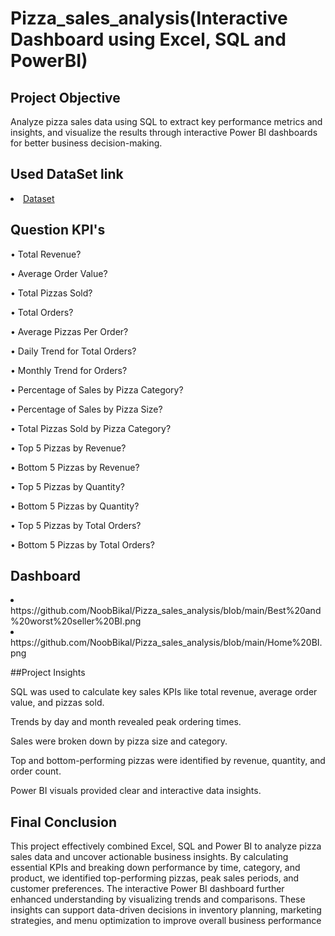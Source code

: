 # Pizza_sales_analysis(Interactive Dashboard using Excel, SQL and PowerBI)
## Project Objective
Analyze pizza sales data using SQL to extract key performance metrics and insights, and visualize the results through interactive Power BI dashboards for better business decision-making.
## Used DataSet link
<li>
<a href="https://drive.google.com/file/d/1Qm4CRgCWth0yPqv7fyl1BunoYVBAmoph/view?usp=drive_link">Dataset</a>
</li>

## Question KPI's
•	Total Revenue?

•	Average Order Value?

•	Total Pizzas Sold?

•	Total Orders?

•	Average Pizzas Per Order?

•	Daily Trend for Total Orders?

•	Monthly Trend for Orders?

•	Percentage of Sales by Pizza Category?

•	Percentage of Sales by Pizza Size?

•	Total Pizzas Sold by Pizza Category?

•	Top 5 Pizzas by Revenue?

•	Bottom 5 Pizzas by Revenue?

•	Top 5 Pizzas by Quantity?

•	Bottom 5 Pizzas by Quantity?

•	Top 5 Pizzas by Total Orders?

•	Bottom 5 Pizzas by Total Orders?

## Dashboard
<li>
https://github.com/NoobBikal/Pizza_sales_analysis/blob/main/Best%20and%20worst%20seller%20BI.png
  </li>
  <li>
https://github.com/NoobBikal/Pizza_sales_analysis/blob/main/Home%20BI.png
</li>

##Project Insights

SQL was used to calculate key sales KPIs like total revenue, average order value, and pizzas sold.

Trends by day and month revealed peak ordering times.

Sales were broken down by pizza size and category.

Top and bottom-performing pizzas were identified by revenue, quantity, and order count.

Power BI visuals provided clear and interactive data insights.

## Final Conclusion 
This project effectively combined Excel, SQL and Power BI to analyze pizza sales data and uncover actionable business insights. By calculating essential KPIs and breaking down performance by time, category, and product, we identified top-performing pizzas, peak sales periods, and customer preferences. The interactive Power BI dashboard further enhanced understanding by visualizing trends and comparisons. These insights can support data-driven decisions in inventory planning, marketing strategies, and menu optimization to improve overall business performance


